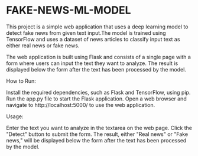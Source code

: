 # FAKE-NEWS-ML-MODEL
This project is a simple web application that uses a deep learning model to detect fake news from given text input.The model is trained using TensorFlow and uses a dataset of news articles to classify input text as either real news or fake news.

The web application is built using Flask and consists of a single page with a form where users can input the text they want to analyze. The result is displayed below the form after the text has been processed by the model.

How to Run:

Install the required dependencies, such as Flask and TensorFlow, using pip.
Run the app.py file to start the Flask application.
Open a web browser and navigate to http://localhost:5000/ to use the web application.

Usage:

Enter the text you want to analyze in the textarea on the web page.
Click the "Detect" button to submit the form.
The result, either "Real news" or "Fake news," will be displayed below the form after the text has been processed by the model.
